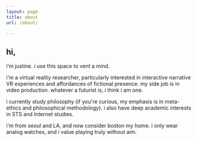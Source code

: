 ```yaml
---
layout: page
title: about
url: /about/

---
```

## hi,

i'm justine. i use this space to vent a mind. 

i'm a virtual reality researcher, particularly interested in interactive narrative VR experiences and affordances of 
fictional presence. my side job is in video production. whatever a futurist is, i think i am one.

i currently study philosophy (if you're curious, my emphasis is in meta-ethics and
philosophical methodology). i also have deep academic interests in
STS and Internet studies. 

i'm from seoul and LA, and now consider boston my home. i only wear analog watches, and 
i value playing truly without aim.